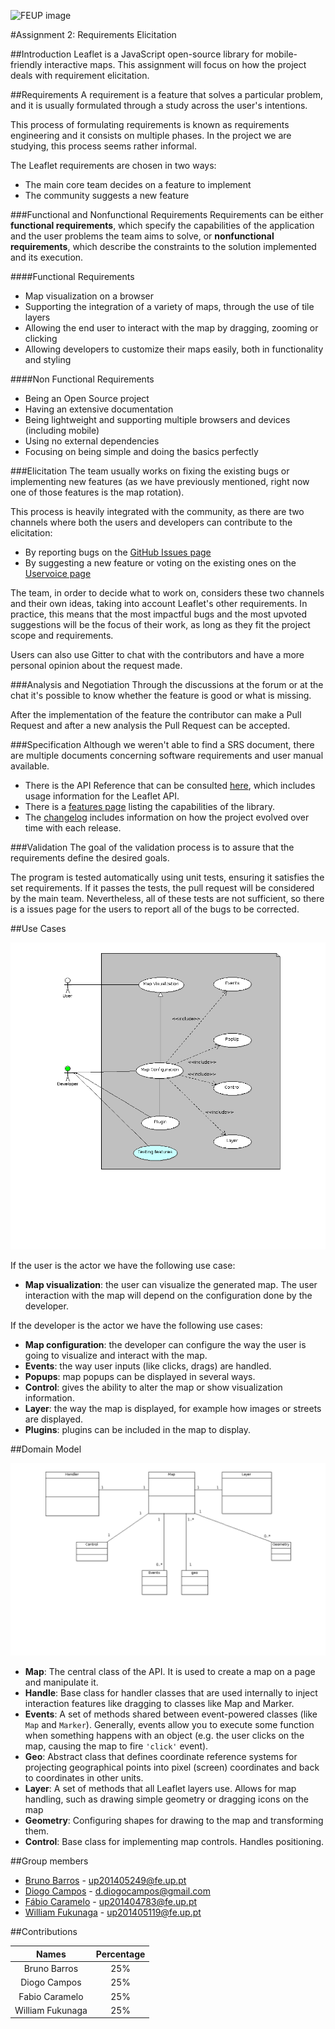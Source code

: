 ![FEUP image](https://sigarra.up.pt/feup/pt/WEB_GESSI_DOCS.download_file?p_name=F-370784536/logo_cores_oficiais.jpg)

#Assignment 2: Requirements Elicitation

##Introduction
Leaflet is a JavaScript open-source library for mobile-friendly interactive maps.
This assignment will focus on how the project deals with requirement elicitation.

##Requirements
A requirement is a feature that solves a particular problem, and it is usually formulated through a study across the user's intentions.

This process of formulating requirements is known as requirements engineering and it consists on multiple phases. In the project we are studying, this process seems rather informal.

The Leaflet requirements are chosen in two ways:
*   The main core team decides on a feature to implement
*   The community suggests a new feature

###Functional and Nonfunctional Requirements
Requirements can be either **functional requirements**, which specify the capabilities of the application and the user problems the team aims to solve, or **nonfunctional requirements**, which describe the constraints to the solution implemented and its execution.


####Functional Requirements
*   Map visualization on a browser
*   Supporting the integration of a variety of maps, through the use of tile layers
*   Allowing the end user to interact with the map by dragging, zooming or clicking
*   Allowing developers to customize their maps easily, both in functionality and styling

####Non Functional Requirements  
*   Being an Open Source project
*   Having an extensive documentation
*   Being lightweight and supporting multiple browsers and devices (including mobile)
*   Using no external dependencies
*   Focusing on being simple and doing the basics perfectly

###Elicitation
The team usually works on fixing the existing bugs or implementing new features (as we have previously mentioned, right now one of those features is the map rotation).

This process is heavily integrated with the community, as there are two channels where both the users and developers can contribute to the elicitation:
*   By reporting bugs on the [GitHub Issues page](https://github.com/Leaflet/Leaflet/issues)
*   By suggesting a new feature or voting on the existing ones on the [Uservoice page](https://leaflet.uservoice.com/forums/150880-ideas-and-suggestions-for-leaflet)

The team, in order to decide what to work on, considers these two channels and their own ideas, taking into account Leaflet's other requirements. In practice, this means that the most impactful bugs and the most upvoted suggestions will be the focus of their work, as long as they fit the project scope and requirements.

Users can also use Gitter to chat with the contributors and have a more personal opinion about the request made.

###Analysis and Negotiation
Through the discussions at the forum or at the chat it's possible to know whether the feature is good or what is missing.

After the implementation of the feature the contributor can make a Pull Request and after a new analysis the Pull Request can be accepted.

###Specification
Although we weren't able to find a SRS document, there are multiple documents concerning software requirements and user manual available.

*   There is the API Reference that can be consulted [here](http://leafletjs.com/reference.html), which includes usage information for the Leaflet API.
*   There is a [features page](http://leafletjs.com/#features) listing the capabilities of the library.
*   The [changelog](https://github.com/Leaflet/Leaflet/blob/master/CHANGELOG.md) includes information on how the project evolved over time with each release.

###Validation
The goal of the validation process is to assure that the requirements define the desired goals.

The program is tested automatically using unit tests, ensuring it satisfies the set requirements. If it passes the tests, the pull request will be considered by the main team. Nevertheless, all of these tests are not sufficient, so there is a issues page for the users to report all of the bugs to be corrected.

##Use Cases

![Use case](https://raw.githubusercontent.com/DiogoMCampos/Leaflet/ESOF-Documentation/ESOF-docs/resources/UseCaseDiagram.png)

If the user is the actor we have the following use case:
*   **Map visualization**: the user can visualize the generated map. The user interaction with the map will depend on the configuration done by the developer.

If the developer is the actor we have the following use cases:
*   **Map configuration**: the developer can configure the way the user is going to visualize and interact with the map.
*   **Events**: the way user inputs (like clicks, drags) are handled.
*   **Popups**: map popups can be displayed in several ways.
*   **Control**: gives the ability to alter the map or show visualization information.
*   **Layer**: the way the map is displayed, for example how images or streets are displayed.
*   **Plugins**: plugins can be included in the map to display.

##Domain Model

![Domain model](https://raw.githubusercontent.com/DiogoMCampos/Leaflet/ESOF-Documentation/ESOF-docs/resources/DomainModel.png)
*   **Map**: The central class of the API. It is used to create a map on a page and manipulate it.
*   **Handle**: Base class for handler classes that are used internally to inject interaction features like dragging to classes like Map and Marker.
*   **Events**: A set of methods shared between event-powered classes (like `Map` and `Marker`). Generally, events allow you to execute some function when something happens with an object (e.g. the user clicks on the map, causing the map to fire `'click'` event).
*   **Geo**: Abstract class that defines coordinate reference systems for projecting geographical points into pixel (screen) coordinates and back to coordinates in other units.
*   **Layer**: A set of methods that all Leaflet layers use. Allows for map handling, such as drawing simple geometry or dragging icons on the map
*   **Geometry**: Configuring shapes for drawing to the map and transforming them.
*   **Control**: Base class for implementing map controls. Handles positioning.

##Group members
*   [Bruno Barros](https://github.com/BrunoBarros21) - up201405249@fe.up.pt
*   [Diogo Campos](https://github.com/DiogoMCampos) - d.diogocampos@gmail.com
*   [Fábio Caramelo](https://github.com/Caramelo18) - up201404783@fe.up.pt
*   [William Fukunaga](https://github.com/williamnf) - up201405119@fe.up.pt

##Contributions

|       **Names**   | **Percentage** |
|:----------------:	|:------------:	|
| Bruno Barros     	|      25%     	|
| Diogo Campos     	|      25%     	|
| Fabio Caramelo   	|      25%     	|
| William Fukunaga 	|      25%     	|
